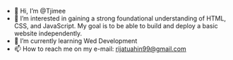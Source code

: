 - 👋 Hi, I’m @Tjimee
- 👀 I’m interested in gaining a strong foundational understanding of HTML, CSS, and JavaScript. My goal is to be able to build and deploy a basic website independently. 
- 🌱 I’m currently learning Wed Development 
- 📫 How to reach me on my e-mail: rijatuahin99@gmail.com 

<!---
Tjimee/Tjimee is a ✨ special ✨ repository because its `README.md` (this file) appears on your GitHub profile.
You can click the Preview link to take a look at your changes.
--->

